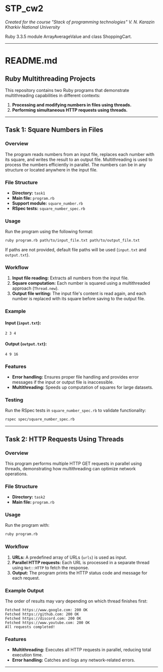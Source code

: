 # STP_cw2

_Created for the course "Stack of programming technologies" V. N. Karazin Kharkiv National University_

Ruby 3.3.5 module ArrayAverageValue and class ShoppingCart.

---

# README.md

## Ruby Multithreading Projects

This repository contains two Ruby programs that demonstrate multithreading capabilities in different contexts:

1. **Processing and modifying numbers in files using threads.**
2. **Performing simultaneous HTTP requests using threads.**

---

## Task 1: Square Numbers in Files

### Overview

The program reads numbers from an input file, replaces each number with its square, and writes the result to an output file. Multithreading is used to process the numbers efficiently in parallel. The numbers can be in any structure or located anywhere in the input file.

### File Structure

- **Directory:** `task1`
- **Main file:** `program.rb`
- **Support module:** `square_number.rb`
- **RSpec tests:** `square_number_spec.rb`

### Usage

Run the program using the following format:

```bash
ruby program.rb path/to/input_file.txt path/to/output_file.txt
```

If paths are not provided, default file paths will be used (`input.txt` and `output.txt`).

### Workflow

1. **Input file reading:** Extracts all numbers from the input file.
2. **Square computation:** Each number is squared using a multithreaded approach (`Thread.new`).
3. **Output file writing:** The input file's content is read again, and each number is replaced with its square before saving to the output file.

### Example

#### Input (`input.txt`):

```
2 3 4
```

#### Output (`output.txt`):

```
4 9 16
```

### Features

- **Error handling:** Ensures proper file handling and provides error messages if the input or output file is inaccessible.
- **Multithreading:** Speeds up computation of squares for large datasets.

### Testing

Run the RSpec tests in `square_number_spec.rb` to validate functionality:

```bash
rspec spec/square_number_spec.rb
```

---

## Task 2: HTTP Requests Using Threads

### Overview

This program performs multiple HTTP GET requests in parallel using threads, demonstrating how multithreading can optimize network operations.

### File Structure

- **Directory:** `task2`
- **Main file:** `program.rb`

### Usage

Run the program with:

```bash
ruby program.rb
```

### Workflow

1. **URLs:** A predefined array of URLs (`urls`) is used as input.
2. **Parallel HTTP requests:** Each URL is processed in a separate thread using `Net::HTTP` to fetch the response.
3. **Output:** The program prints the HTTP status code and message for each request.

### Example Output

The order of results may vary depending on which thread finishes first:

```
Fetched https://www.google.com: 200 OK
Fetched https://github.com: 200 OK
Fetched https://discord.com: 200 OK
Fetched https://www.youtube.com: 200 OK
All requests completed!
```

### Features

- **Multithreading:** Executes all HTTP requests in parallel, reducing total execution time.
- **Error handling:** Catches and logs any network-related errors.

---
